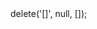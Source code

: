 <?php

use Appwrite\Client;
use Appwrite\Services\Foo;

$client = new Client();

$client
;

$foo = new Foo($client);

$result = $foo->delete('[]', null, []);